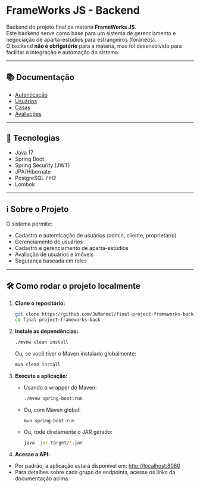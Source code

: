 # FrameWorks JS - Backend

Backend do projeto final da matéria **FrameWorks JS**.  
Este backend serve como base para um sistema de gerenciamento e negociação de aparta-estúdios para estrangeiros (forâneos).  
O backend **não é obrigatório** para a matéria, mas foi desenvolvido para facilitar a integração e automação do sistema.

---

## 📚 Documentação

- [Autenticação](docs/AUTH.md)
- [Usuários](docs/USER.md)
- [Casas](docs/HOUSE.md) <!-- Crie este arquivo se desejar documentar casas -->
- [Avaliações](docs/REVIEW.md) <!-- Crie este arquivo se desejar documentar avaliações -->

---

## 🚀 Tecnologias

- Java 17
- Spring Boot
- Spring Security (JWT)
- JPA/Hibernate
- PostgreSQL / H2
- Lombok

---

## ℹ️ Sobre o Projeto

O sistema permite:

- Cadastro e autenticação de usuários (admin, cliente, proprietário)
- Gerenciamento de usuários
- Cadastro e gerenciamento de aparta-estúdios
- Avaliação de usuários e imóveis
- Segurança baseada em roles

---

## 🛠️ Como rodar o projeto localmente

1. **Clone o repositório:**
   ```bash
   git clone https://github.com/JuManoel/final-project-frameworks-back.git
   cd final-project-frameworks-back
   ```

2. **Instale as dependências:**
    ```bash
    ./mvnw clean install
    ```
    Ou, se você tiver o Maven instalado globalmente:
      ```bash
      mvn clean install
      ```

3. **Execute a aplicação:**
    - Usando o wrapper do Maven:
      ```bash
      ./mvnw spring-boot:run
      ```
    - Ou, com Maven global:
      ```bash
      mvn spring-boot:run
      ```
    - Ou, rode diretamente o JAR gerado:
      ```bash
      java -jar target/*.jar
      ```

4. **Acesse a API:**
  - Por padrão, a aplicação estará disponível em: [http://localhost:8080](http://localhost:8080)
  - Para detalhes sobre cada grupo de endpoints, acesse os links da documentação acima.
